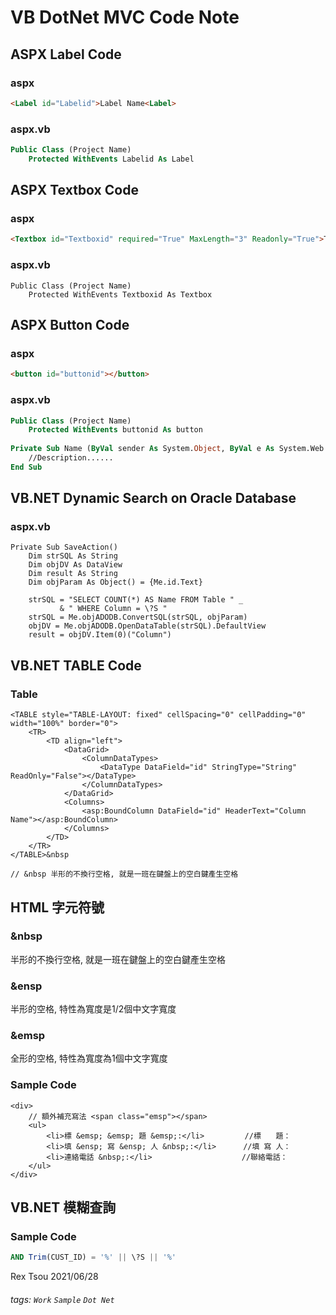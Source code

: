# VB DotNet MVC Code Note

ASPX Label Code
---

### aspx

```html
<Label id="Labelid">Label Name<Label>
```

### aspx.vb

```vb
Public Class (Project Name)
    Protected WithEvents Labelid As Label
```
    
ASPX Textbox Code
---

### aspx

```html
<Textbox id="Textboxid" required="True" MaxLength="3" Readonly="True">TextBox Name<Textbox>
```

### aspx.vb

```
Public Class (Project Name)
    Protected WithEvents Textboxid As Textbox
```
    
ASPX Button Code
---

### aspx

```html
<button id="buttonid"></button>
```

### aspx.vb

```vb
Public Class (Project Name)
    Protected WithEvents buttonid As button
    
Private Sub Name (ByVal sender As System.Object, ByVal e As System.Web.UI.ImageClickEventArgs) Handles buttonid.Click
    //Description......
End Sub
```

VB.NET Dynamic Search on Oracle Database
---

### aspx.vb

```
Private Sub SaveAction()
    Dim strSQL As String
    Dim objDV As DataView
    Dim result As String
    Dim objParam As Object() = {Me.id.Text}
    
    strSQL = "SELECT COUNT(*) AS Name FROM Table " _
           & " WHERE Column = \?S "
    strSQL = Me.objADODB.ConvertSQL(strSQL, objParam)
    objDV = Me.objADODB.OpenDataTable(strSQL).DefaultView
    result = objDV.Item(0)("Column")
```

VB.NET TABLE Code
---

### Table
```
<TABLE style="TABLE-LAYOUT: fixed" cellSpacing="0" cellPadding="0" width="100%" border="0">
    <TR>
        <TD align="left">
            <DataGrid>
                <ColumnDataTypes>
                    <DataType DataField="id" StringType="String" ReadOnly="False"></DataType>
                </ColumnDataTypes>
            </DataGrid>
            <Columns>
                <asp:BoundColumn DataField="id" HeaderText="Column Name"></asp:BoundColumn>
            </Columns>
        </TD>
    </TR>
</TABLE>&nbsp

// &nbsp 半形的不換行空格, 就是一班在鍵盤上的空白鍵產生空格
```

HTML 字元符號
---

### &nbsp
半形的不換行空格, 就是一班在鍵盤上的空白鍵產生空格

### &ensp
半形的空格, 特性為寬度是1/2個中文字寬度

### &emsp
全形的空格, 特性為寬度為1個中文字寬度

### Sample Code
```
<div>
    // 額外補充寫法 <span class="emsp"></span>
    <ul>
        <li>標 &emsp; &emsp; 題 &emsp;:</li>         //標　　題：
        <li>填 &ensp; 寫 &ensp; 人 &nbsp;:</li>      //填 寫 人：
        <li>連絡電話 &nbsp;:</li>                    //聯絡電話：
    </ul>
</div>
```

VB.NET 模糊查詢
---

### Sample Code
```sql
AND Trim(CUST_ID) = '%' || \?S || '%'
```








Rex Tsou 2021/06/28

###### tags: `Work` `Sample` `Dot Net`